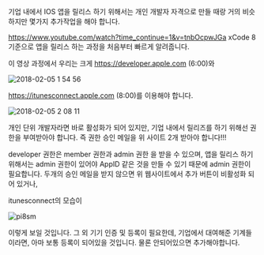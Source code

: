 기업 내에서 IOS 앱을 릴리스 하기 위해서는 
개인 개발자 자격으로 만들 때랑 거의 비슷하지만 몇가지 추가작업을 해야 합니다.

https://www.youtube.com/watch?time_continue=1&v=tnbOcpwJGa
xCode 8 기준으로 앱을 릴리스 하는 과정을 처음부터 빠르게 알려줍니다.

이 영상 과정에서 우리는 크게 
https://developer.apple.com (6:00)와

![2018-02-05 1 54 56](https://user-images.githubusercontent.com/25005610/35789166-9cf0c5ea-0a7d-11e8-93d4-d8508462504e.png)

https://itunesconnect.apple.com (8:00)를 이용해야 합니다.

![2018-02-05 2 08 11](https://user-images.githubusercontent.com/25005610/35789217-08e8e9f8-0a7e-11e8-82c1-40edca16cf7a.png)

개인 단위 개발자라면 바로 활성화가 되어 있지만,
기업 내에서 릴리즈를 하기 위해선 권한을 부여받아야 합니다. 즉 권한 승인 메일을 위 사이트 2개 받아야 합니다!!!

developer 권한은 member 권한과 admin 권한 을 받을 수 있으며, 앱을 릴리스 하기 위해서는 admin 권한이 있어야
AppID 같은 것을 만들 수 있기 때문에 admin 권한이 필요합니다.
두개의 승인 메일을 받지 않으면 위 웹사이트에서 추가 버튼이 비활성화 되어 있거나,

itunesconnect의 모습이

![pi8sm](https://user-images.githubusercontent.com/25005610/35789241-3bbf9f2a-0a7e-11e8-9c6a-dd97e4e191c9.png)

이렇게 보일 것입니다.
그 외 기기 인증 및 등록이 필요한데, 기업에서 대여해준 기계들이라면, 아마 보통 등록이 되어있을 것입니다. 물론 안되어있으면 추가해야합니다.

